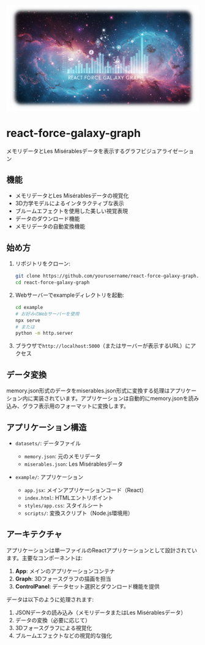 ![](docs/header.png)

# react-force-galaxy-graph

メモリデータとLes Misérablesデータを表示するグラフビジュアライゼーション

## 機能

- メモリデータとLes Misérablesデータの視覚化
- 3D力学モデルによるインタラクティブな表示
- ブルームエフェクトを使用した美しい視覚表現
- データのダウンロード機能
- メモリデータの自動変換機能

## 始め方

1. リポジトリをクローン:
   ```bash
   git clone https://github.com/yourusername/react-force-galaxy-graph.git
   cd react-force-galaxy-graph
   ```

2. Webサーバーでexampleディレクトリを起動:
   ```bash
   cd example
   # お好みのWebサーバーを使用
   npx serve
   # または
   python -m http.server
   ```

3. ブラウザで`http://localhost:5000`（またはサーバーが表示するURL）にアクセス

## データ変換

memory.json形式のデータをmiserables.json形式に変換する処理はアプリケーション内に実装されています。アプリケーションは自動的にmemory.jsonを読み込み、グラフ表示用のフォーマットに変換します。

## アプリケーション構造

- `datasets/`: データファイル
  - `memory.json`: 元のメモリデータ
  - `miserables.json`: Les Misérablesデータ

- `example/`: アプリケーション
  - `app.jsx`: メインアプリケーションコード（React）
  - `index.html`: HTMLエントリポイント
  - `styles/app.css`: スタイルシート
  - `scripts/`: 変換スクリプト（Node.js環境用）

## アーキテクチャ

アプリケーションは単一ファイルのReactアプリケーションとして設計されています。主要なコンポーネントは:

1. **App**: メインのアプリケーションコンテナ
2. **Graph**: 3Dフォースグラフの描画を担当
3. **ControlPanel**: データセット選択とダウンロード機能を提供

データは以下のように処理されます:
1. JSONデータの読み込み（メモリデータまたはLes Misérablesデータ）
2. データの変換（必要に応じて）
3. 3Dフォースグラフによる視覚化
4. ブルームエフェクトなどの視覚的な強化
